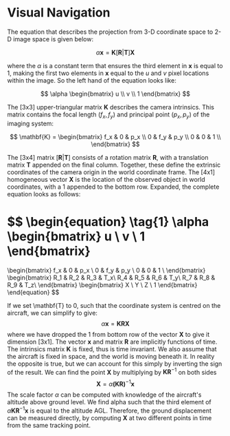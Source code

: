 # Visual Navigation

The equation that describes the projection from 3-D coordinate space to 2-D image space is given below:

$$
\alpha \mathbf{x} = \mathbf{K} \bigl[ \mathbf{R} | \mathbf{T} \bigr] \mathbf{X}
$$

where the $\alpha$ is a constant term that ensures the third element in $\mathbf{x}$ is equal to 1, making the first two elements in $\mathbf{x}$ equal to the $u$ and $v$ pixel locations within the image. So the left hand of the equation looks like:

$$
\alpha
\begin{bmatrix}
u \\
v \\
1
\end{bmatrix}
$$

The [3x3] upper-triangular matrix $\mathbf{K}$ describes the camera intrinsics. This matrix contains the focal length $(f_x, f_y)$ and principal point $(p_x, p_y)$ of the imaging system:

$$
\mathbf{K} = 
\begin{bmatrix}
f_x & 0   & p_x \\
0   & f_y & p_y \\
0   & 0   & 1   \\
\end{bmatrix}
$$

The [3x4] matrix $\bigl[ \mathbf{R} | \mathbf{T} \bigr]$ consists of a rotation matrix $\mathbf{R}$, with a translation matrix $\mathbf{T}$ appended on the final column. Together, these define the extrinsic coordinates of the camera origin in the world coordinate frame. 
The [4x1] homogeneous vector $\mathbf{X}$ is the location of the observed object in world coordinates, with a 1 appended to the bottom row.
Expanded, the complete equation looks as follows:

$$
\begin{equation}
\tag{1}
\alpha
\begin{bmatrix}
u \\
v \\
1
\end{bmatrix}
=
\begin{bmatrix}
f_x & 0   & p_x \\
0   & f_y & p_y \\
0   & 0   & 1   \\
\end{bmatrix}
\begin{bmatrix}
R_1 & R_2  & R_3 & T_x\\
R_4 & R_5  & R_6 & T_y\\
R_7 & R_8  & R_9 & T_z\\
\end{bmatrix}
\begin{bmatrix}
X \\
Y \\
Z \\
1
\end{bmatrix}
\end{equation}
$$

If we set \mathbf{T} to 0, such that the coordinate system is centred on the aircraft, we can simplify to give:
$$
\alpha \mathbf{x} = \mathbf{K}\mathbf{R}\mathbf{X}
$$
where we have dropped the 1 from bottom row of the vector $\mathbf{X}$ to give it dimension [3x1]. 
The vector $\mathbf{x}$ and matrix $\mathbf{R}$ are implicitly functions of time. The intrinsics matrix $\mathbf{K}$ is fixed, thus is time invariant. We also assume that the aircraft is fixed in space, and the world is moving beneath it. In reality the opposite is true, but we can account for this simply by inverting the sign of the result. We can find the point $\mathbf{X}$ by multiplying by $\mathbf{KR}^{-1}$ on both sides
$$
\mathbf{X} = \alpha \mathbf{(KR)}^{-1} \mathbf{x}
$$
The scale factor $\alpha$ can be computed with knowledge of the aircraft's altitude above ground level. We find alpha such that the third element of $\alpha \mathbf{KR}^{-1}\mathbf{x}$ is equal to the altitude AGL. Therefore, the ground displacement can be measured directly, by computing $\mathbf{X}$ at two different points in time from the same tracking point. 